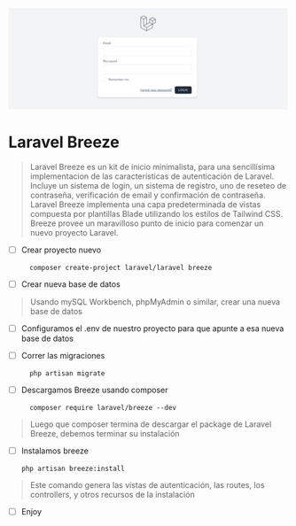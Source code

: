 <img src="imagenes/breeze.png">

# Laravel Breeze

> Laravel Breeze es un kit de inicio minimalista, para una sencillísima implementacion de las características de autenticación de Laravel.   
> Incluye un sistema de login, un sistema de registro, uno de reseteo de contraseña, verificación de email y confirmación de contraseña.
> Laravel Breeze implementa una capa predeterminada de vistas compuesta por plantillas Blade utilizando los estilos de Tailwind CSS.   
> Breeze provee un maravilloso punto de inicio para comenzar un nuevo proyecto Laravel.

- [ ] Crear proyecto nuevo

        composer create-project laravel/laravel breeze  

- [ ] Crear nueva base de datos

> Usando mySQL Workbench, phpMyAdmin o similar, crear una nueva base de datos

- [ ] Configuramos el .env de nuestro proyecto para que apunte a esa nueva base de datos

- [ ] Correr las migraciones

        php artisan migrate    

- [ ] Descargamos Breeze usando composer

        composer require laravel/breeze --dev  

> Luego que composer termina de descargar el package de Laravel Breeze, debemos terminar su instalación

- [ ]  Instalamos breeze

       php artisan breeze:install    

> Este comando genera las vistas de autenticación, las routes, los controllers, y otros recursos de la instalación

- [ ] Enjoy  
